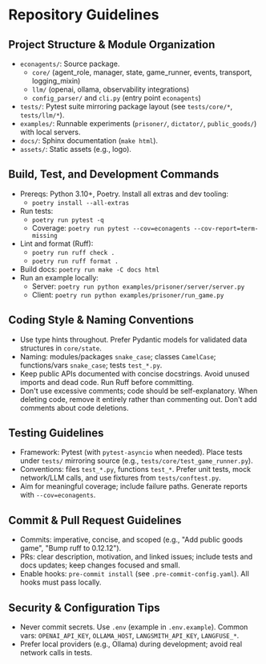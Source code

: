 # Repository Guidelines

## Project Structure & Module Organization

- `econagents/`: Source package.
  - `core/` (agent_role, manager, state, game_runner, events, transport, logging_mixin)
  - `llm/` (openai, ollama, observability integrations)
  - `config_parser/` and `cli.py` (entry point `econagents`)
- `tests/`: Pytest suite mirroring package layout (see `tests/core/*`, `tests/llm/*`).
- `examples/`: Runnable experiments (`prisoner/`, `dictator/`, `public_goods/`) with local servers.
- `docs/`: Sphinx documentation (`make html`).
- `assets/`: Static assets (e.g., logo).

## Build, Test, and Development Commands

- Prereqs: Python 3.10+, Poetry. Install all extras and dev tooling:
  - `poetry install --all-extras`
- Run tests:
  - `poetry run pytest -q`
  - Coverage: `poetry run pytest --cov=econagents --cov-report=term-missing`
- Lint and format (Ruff):
  - `poetry run ruff check .`
  - `poetry run ruff format .`
- Build docs: `poetry run make -C docs html`
- Run an example locally:
  - Server: `poetry run python examples/prisoner/server/server.py`
  - Client: `poetry run python examples/prisoner/run_game.py`

## Coding Style & Naming Conventions

- Use type hints throughout. Prefer Pydantic models for validated data structures in `core/state`.
- Naming: modules/packages `snake_case`; classes `CamelCase`; functions/vars `snake_case`; tests `test_*.py`.
- Keep public APIs documented with concise docstrings. Avoid unused imports and dead code. Run Ruff before committing.
- Don't use excessive comments; code should be self-explanatory. When deleting code, remove it entirely rather than commenting out. Don't add comments about code deletions.

## Testing Guidelines

- Framework: Pytest (with `pytest-asyncio` when needed). Place tests under `tests/` mirroring source (e.g., `tests/core/test_game_runner.py`).
- Conventions: files `test_*.py`, functions `test_*`. Prefer unit tests, mock network/LLM calls, and use fixtures from `tests/conftest.py`.
- Aim for meaningful coverage; include failure paths. Generate reports with `--cov=econagents`.

## Commit & Pull Request Guidelines

- Commits: imperative, concise, and scoped (e.g., "Add public goods game", "Bump ruff to 0.12.12").
- PRs: clear description, motivation, and linked issues; include tests and docs updates; keep changes focused and small.
- Enable hooks: `pre-commit install` (see `.pre-commit-config.yaml`). All hooks must pass locally.

## Security & Configuration Tips

- Never commit secrets. Use `.env` (example in `.env.example`). Common vars: `OPENAI_API_KEY`, `OLLAMA_HOST`, `LANGSMITH_API_KEY`, `LANGFUSE_*`.
- Prefer local providers (e.g., Ollama) during development; avoid real network calls in tests.
